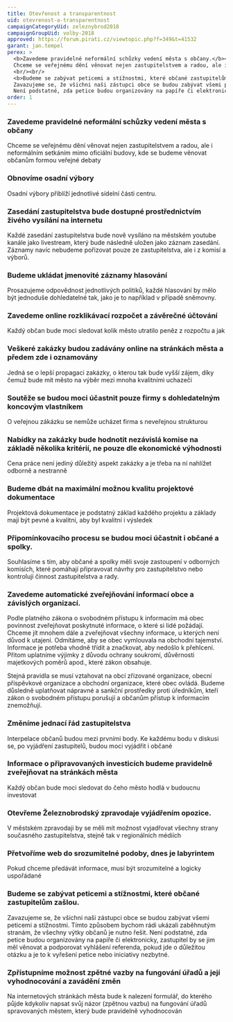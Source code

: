 ```yaml
---
title: Otevřenost a transparentnost
uid: otevrenost-a-transparentnost
campaignCategoryUid: zeleznybrod2018
campaignGroupUid: volby-2018
approved: https://forum.pirati.cz/viewtopic.php?f=349&t=41532
garant: jan.tempel
perex: >
  <b>Zavedeme pravidelné neformální schůzky vedení města s občany.</b><br/>
  Chceme se veřejnému dění věnovat nejen zastupitelstvem a radou, ale i neformálním setkáním mimo oficiální budovy, kde se budeme věnovat občanům formou veřejné debaty.
  <br/><br/>
  <b>Budeme se zabývat peticemi a stížnostmi, které občané zastupitelům zašlou.</b><br/>
  Zavazujeme se, že všichni naši zástupci obce se budou zabývat všemi peticemi a stížnostmi. Tímto způsobem bychom rádi ukázali zaběhnutým stranám, že všechny výtky občanů je nutno řešit.
  Není podstatné, zda petice budou organizovány na papíře či elektronicky, zastupitel by se jim měl věnovat a podporovat vyhlášení referenda, pokud jde o důležitou otázku a je to k vyřešení petice nebo iniciativy nezbytné.
order: 1
---
```


### Zavedeme pravidelné neformální schůzky vedení města s občany

Chceme se veřejnému dění věnovat nejen zastupitelstvem a radou, ale i neformálním setkáním mimo oficiální budovy, kde se budeme věnovat občanům formou veřejné debaty

### Obnovíme osadní výbory

Osadní výbory přiblíží jednotlivé sídelní části centru.

### Zasedání zastupitelstva bude dostupné prostřednictvím živého vysílání na internetu

Každé zasedání zastupitelstva bude nově vysíláno na městském youtube kanále jako livestream, který bude následně uložen jako záznam zasedání. Záznamy navíc nebudeme pořizovat pouze ze zastupitelstva, ale i z komisí a výborů.

### Budeme ukládat jmenovité záznamy hlasování

Prosazujeme odpovědnost jednotlivých politiků, každé hlasování by mělo být jednoduše dohledatelné tak, jako je to například v případě sněmovny.

### Zavedeme online rozklikávací rozpočet a závěrečné účtování

Každý občan bude moci sledovat kolik město utratilo peněz z rozpočtu a jak

### Veškeré zakázky budou zadávány online na stránkách města a předem zde i oznamovány

Jedná se o lepší propagaci zakázky, o kterou tak bude vyšší zájem, díky čemuž bude mít město na výběr mezi mnoha kvalitními uchazeči

### Soutěže se budou moci účastnit pouze firmy s dohledatelným koncovým vlastníkem

O veřejnou zákázku se nemůže ucházet firma s neveřejnou strukturou

### Nabídky na zakázky bude hodnotit nezávislá komise na základě několika kritérií, ne pouze dle ekonomické výhodnosti

Cena práce není jediný důležitý aspekt zakázky a je třeba na ní nahlížet odborně a nestranně

### Budeme dbát na maximální možnou kvalitu projektové dokumentace

Projektová dokumentace je podstatný základ každého projektu a základy mají být pevné a kvalitní, aby byl kvalitní i výsledek

### Připomínkovacího procesu se budou moci účastnit i občané a spolky.

Souhlasíme s tím, aby občané a spolky měli svoje zastoupení v odborných komisích, které pomáhají připravovat návrhy pro zastupitelstvo nebo kontrolují činnost zastupitelstva a rady.

### Zavedeme automatické zveřejňování informací obce a závislých organizací.

Podle platného zákona o svobodném přístupu k informacím má obec povinnost zveřejňovat poskytnuté informace, o které si lidé požádají. Chceme jít mnohem dále a zveřejňovat všechny informace, u kterých není důvod k utajení. Odmítáme, aby se obec vymlouvala na obchodní tajemství. Informace je potřeba vhodně třídit a značkovat, aby nedošlo k přehlcení. Přitom uplatníme výjimky z důvodu ochrany soukromí, důvěrnosti majetkových poměrů apod., které zákon obsahuje.

Stejná pravidla se musí vztahovat na obcí zřizované organizace, obecní příspěvkové organizace a obchodní organizace, které obec ovládá. Budeme důsledně uplatňovat nápravné a sankční prostředky proti úředníkům, kteří zákon o svobodném přístupu porušují a občanům přístup k informacím znemožňují.

### Změníme jednací řád zastupitelstva
Interpelace občanů budou mezi prvními body. Ke každému bodu v diskusi se, po vyjádření zastupitelů, budou moci vyjádřit i občané

### Informace o připravovaných investicích budeme pravidelně zveřejňovat na stránkách města

Každý občan bude moci sledovat do čeho město hodlá v budoucnu investovat

### Otevřeme Železnobrodský zpravodaje vyjádřením opozice.

V městském zpravodaji by se měli mít možnost vyjadřovat všechny strany současného zastupitelstva, stejně tak v regionálních médiích

### Přetvoříme web do srozumitelné podoby, dnes je labyrintem

Pokud chceme předávát informace, musí být srozumitelné a logicky uspořádané

### Budeme se zabývat peticemi a stížnostmi, které občané zastupitelům zašlou.

Zavazujeme se, že všichni naši zástupci obce se budou zabývat všemi peticemi a stížnostmi. Tímto způsobem bychom rádi ukázali zaběhnutým stranám, že všechny výtky občanů je nutno řešit. Není podstatné, zda petice budou organizovány na papíře či elektronicky, zastupitel by se jim měl věnovat a podporovat vyhlášení referenda, pokud jde o důležitou otázku a je to k vyřešení petice nebo iniciativy nezbytné.

### Zpřístupníme možnost zpětné vazby na fungování úřadů a její vyhodnocování a zavádění změn

Na internetových stránkách města bude k nalezení formulář, do kterého půjde kdykoliv napsat svůj názor (zpětnou vazbu) na fungování úřadů spravovaných městem, který bude pravidelně vyhodnocován
